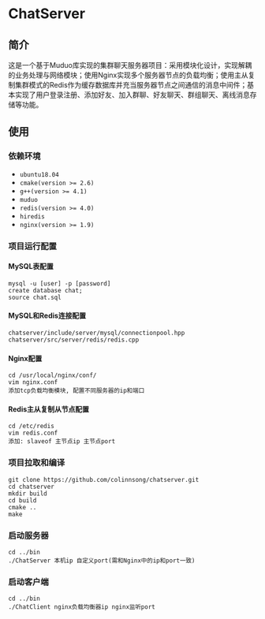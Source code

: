 # ChatServer

## 简介
这是一个基于Muduo库实现的集群聊天服务器项目：采用模块化设计，实现解耦的业务处理与网络模块；使用Nginx实现多个服务器节点的负载均衡；使用主从复制集群模式的Redis作为缓存数据库并充当服务器节点之间通信的消息中间件；基本实现了用户登录注册、添加好友、加入群聊、好友聊天、群组聊天、离线消息存储等功能。

## 使用

### 依赖环境
* `ubuntu18.04`
* `cmake(version >= 2.6)`
* `g++(version >= 4.1)`
* `muduo`
* `redis(version >= 4.0)`
* `hiredis`
* `nginx(version >= 1.9)`

### 项目运行配置

#### MySQL表配置
```
mysql -u [user] -p [password]
create database chat;
source chat.sql
```

#### MySQL和Redis连接配置
```
chatserver/include/server/mysql/connectionpool.hpp
chatserver/src/server/redis/redis.cpp
```

#### Nginx配置
```
cd /usr/local/nginx/conf/
vim nginx.conf
添加tcp负载均衡模块, 配置不同服务器的ip和端口
```

#### Redis主从复制从节点配置
```
cd /etc/redis
vim redis.conf
添加: slaveof 主节点ip 主节点port
```

### 项目拉取和编译
```
git clone https://github.com/colinnsong/chatserver.git  
cd chatserver  
mkdir build  
cd build  
cmake ..  
make  
```

### 启动服务器
```
cd ../bin  
./ChatServer 本机ip 自定义port(需和Nginx中的ip和port一致)
```

### 启动客户端
```
cd ../bin  
./ChatClient nginx负载均衡器ip nginx监听port
```

